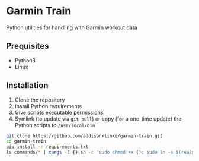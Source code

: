 # Garmin Train

Python utilities for handling with Garmin workout data

## Prequisites

* Python3
* Linux

## Installation

1. Clone the repository
2. Install Python requirements
3. Give scripts executable permissions
4. Symlink (to update via `git pull`) or copy (for a one-time update) the Python scripts to `/usr/local/bin`

```bash
git clone https://github.com/addisonklinke/garmin-train.git
cd garmin-train
pip install -r requirements.txt
ls commands/* | xargs -I {} sh -c 'sudo chmod +x {}; sudo ln -s $(realpath {}) /usr/local/bin;'
```

